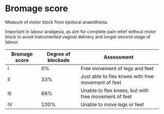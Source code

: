 # Bromage score

Measure of motor block from epidural anaesthesia.

Important in labour analgesia, as aim for complete pain relief without motor block to avoid instrumented vaginal delivery and longer second stage of labour.

Bromage score | Degree of blockade | Assessment
----|----|-----
I | 0% | Free movement of legs and feet
II |33% | Just able to flex knees with free movement of feet
III | 66% | Unable to flex knees, but with free movement of feet
IV | 100% | Unable to move legs or feet